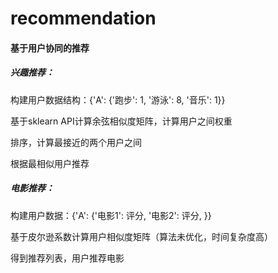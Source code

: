 # recommendation

#### 基于用户协同的推荐

##### 兴趣推荐：

构建用户数据结构：{'A': {'跑步': 1, '游泳': 8, '音乐': 1}}

基于sklearn API计算余弦相似度矩阵，计算用户之间权重

排序，计算最接近的两个用户之间

根据最相似用户推荐

##### 电影推荐：

构建用户数据：{'A': {'电影1': 评分, '电影2': 评分, }}

基于皮尔逊系数计算用户相似度矩阵（算法未优化，时间复杂度高）

得到推荐列表，用户推荐电影



